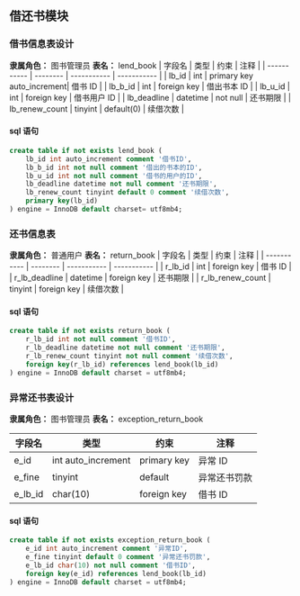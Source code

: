 ## 借还书模块

### 借书信息表设计

**隶属角色：** 图书管理员
**表名：** lend_book
| 字段名 | 类型 | 约束 | 注释 |
| ----------- | -------- | ----------- | ----------- |
| lb_id | int | primary key auto_increment| 借书 ID |
| lb_b_id | int | foreign key | 借出书本 ID |
| lb_u_id | int | foreign key | 借书用户 ID |
| lb_deadline | datetime | not null | 还书期限 |
| lb_renew_count | tinyint | default(0) | 续借次数 |

#### sql 语句

```sql
create table if not exists lend_book (
    lb_id int auto_increment comment '借书ID',
    lb_b_id int not null comment '借出的书本的ID',
    lb_u_id int not null comment '借书的用户的ID',
    lb_deadline datetime not null comment '还书期限',
    lb_renew_count tinyint default 0 comment '续借次数',
    primary key(lb_id)
) engine = InnoDB default charset= utf8mb4;
```

### 还书信息表

**隶属角色：** 普通用户
**表名：** return_book
| 字段名 | 类型 | 约束 | 注释 |
| ----------- | -------- | ----------- | ----------- |
| r_lb_id | int | foreign key | 借书 ID |
| r_lb_deadline | datetime | foreign key | 还书期限 |
| r_lb_renew_count | tinyint | foreign key | 续借次数 |

#### sql 语句

```sql
create table if not exists return_book (
    r_lb_id int not null comment '借书ID',
    r_lb_deadline datetime not null comment '还书期限',
    r_lb_renew_count tinyint not null comment '续借次数',
    foreign key(r_lb_id) references lend_book(lb_id)
) engine = InnoDB default charset = utf8mb4;
```

### 异常还书表设计

**隶属角色：** 图书管理员
**表名：** exception_return_book

| 字段名  | 类型               | 约束        | 注释         |
| ------- | ------------------ | ----------- | ------------ |
| e_id    | int auto_increment | primary key | 异常 ID      |
| e_fine  | tinyint            | default     | 异常还书罚款 |
| e_lb_id | char(10)           | foreign key | 借书 ID      |

#### sql 语句

```sql
create table if not exists exception_return_book (
    e_id int auto_increment comment '异常ID',
    e_fine tinyint default 0 comment '异常还书罚款',
    e_lb_id char(10) not null comment '借书ID',
    foreign key(e_id) references lend_book(lb_id)
) engine = InnoDB default charset = utf8mb4;
```
